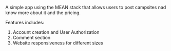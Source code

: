 A simple app using the MEAN stack that allows users to post campsites nad know more about it and the pricing.

Features includes:
1) Account creation and User Authorization
2) Comment section
3) Website responsiveness for different sizes